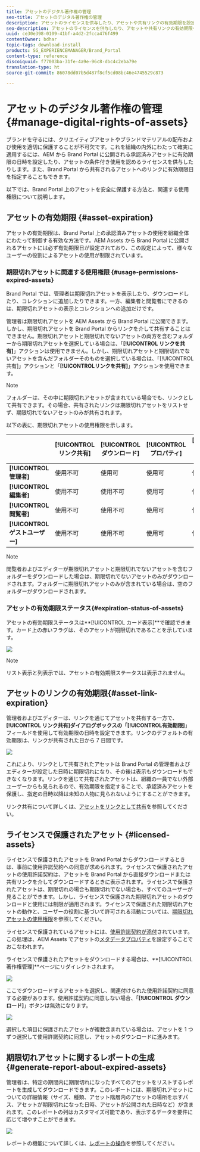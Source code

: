 ```yaml
---
title: アセットのデジタル著作権の管理
seo-title: アセットのデジタル著作権の管理
description: アセットのライセンスを供与したり、アセットや共有リンクの有効期限を設定したりすることで、アセットの使用を制御し、アセットを保護できます。
seo-description: アセットのライセンスを供与したり、アセットや共有リンクの有効期限を設定したりすることで、アセットの使用を制御し、アセットを保護できます。
uuid: ce30e398-0109-41bf-a4d2-2fcca476f499
contentOwner: bdhar
topic-tags: download-install
products: SG_EXPERIENCEMANAGER/Brand_Portal
content-type: reference
discoiquuid: f77003ba-31fe-4a9e-96c8-dbc4c2eba79e
translation-type: ht
source-git-commit: 86078dd07b5d487f8cf5cd08bc46e4745529c873

---
```



# アセットのデジタル著作権の管理 {#manage-digital-rights-of-assets}

ブランドを守るには、クリエイティブアセットやブランドマテリアルの配布および使用を適切に保護することが不可欠です。これを組織の内外にわたって確実に適用するには、AEM から Brand Portal に公開される承認済みアセットに有効期限の日時を設定したり、アセットの条件付き使用を認めるライセンスを供与したりします。また、Brand Portal から共有されるアセットへのリンクに有効期限日を指定することもできます。

以下では、Brand Portal 上のアセットを安全に保護する方法と、関連する使用権限について説明します。

## アセットの有効期限 {#asset-expiration}

アセットの有効期限は、Brand Portal 上の承認済みアセットの使用を組織全体にわたって制御する有効な方法です。AEM Assets から Brand Portal に公開されるアセットには必ず有効期限日が設定されており、この設定によって、様々なユーザーの役割によるアセットの使用が制限されています。

### 期限切れアセットに関連する使用権限 {#usage-permissions-expired-assets}

Brand Portal では、管理者は期限切れアセットを表示したり、ダウンロードしたり、コレクションに追加したりできます。一方、編集者と閲覧者にできるのは、期限切れアセットの表示とコレクションへの追加だけです。

管理者は期限切れアセットを AEM Assets から Brand Portal に公開できます。しかし、期限切れアセットを Brand Portal からリンクを介して共有することはできません。期限切れアセットと期限切れでないアセットの両方を含むフォルダーから期限切れアセットを選択している場合は、「**[!UICONTROL リンクを共有]**」アクションは使用できません。しかし、期限切れアセットと期限切れでないアセットを含んだフォルダーそのものを選択している場合は、「[!UICONTROL 共有]」アクションと「**[!UICONTROL &#x200B;リンクを共有]**」アクションを使用できます。

>[!NOTE]
>
>フォルダーは、その中に期限切れアセットが含まれている場合でも、リンクとして共有できます。その場合、共有されたリンクは期限切れアセットをリストせず、期限切れでないアセットのみが共有されます。

以下の表に、期限切れアセットの使用権限を示します。

|  | **[!UICONTROL リンク共有]** | **[!UICONTROL ダウンロード]** | **[!UICONTROL プロパティ]** | **[!UICONTROL コレクションに追加]** | **[!UICONTROL 削除]** |
|---|---|---|---|---|---|
| **[!UICONTROL 管理者]** | 使用不可 | 使用可 | 使用可 | 使用可 | 使用可 |
| **[!UICONTROL 編集者]** | 使用不可 | 使用不可 | 使用可 | 使用可 | 使用不可 |
| **[!UICONTROL 閲覧者]** | 使用不可 | 使用不可 | 使用可 | 使用可 | 使用不可 |
| **[!UICONTROL ゲストユーザー]** | 使用不可 | 使用不可 | 使用可 | 使用可 | 使用不可 |

>[!NOTE]
>
>閲覧者およびエディターが期限切れアセットと期限切れでないアセットを含むフォルダーをダウンロードした場合は、期限切れでないアセットのみがダウンロードされます。フォルダーに期限切れアセットのみが含まれている場合は、空のフォルダーがダウンロードされます。

### アセットの有効期限ステータス{#expiration-status-of-assets}

アセットの有効期限ステータスは&#x200B;**[!UICONTROL カード表示]**で確認できます。カード上の赤いフラグは、そのアセットが期限切れであることを示しています。

![](assets/expired_assets_cardview.png)

>[!NOTE]
>
>リスト表示と列表示では、アセットの有効期限ステータスは表示されません。

## アセットのリンクの有効期限{#asset-link-expiration}

管理者およびエディターは、リンクを通じてアセットを共有する一方で、**[!UICONTROL リンク共有]**ダイアログボックスの「**[!UICONTROL &#x200B;有効期限]**」フィールドを使用して有効期限の日時を設定できます。リンクのデフォルトの有効期限は、リンクが共有された日から 7 日間です。

![](assets/asset-link-sharing.png)

これにより、リンクとして共有されたアセットは Brand Portal の管理者およびエディターが設定した日時に期限切れになり、その後は表示もダウンロードもできなくなります。リンクを通じて共有されたアセットは、組織の一員でない外部ユーザーからも見られるので、有効期限を指定することで、承認済みアセットを保護し、指定の日時以降は未知の人物に見られないようにすることができます。

リンク共有について詳しくは、[アセットをリンクとして共有](../using/brand-portal-link-share.md)を参照してください。

## ライセンスで保護されたアセット {#licensed-assets}

ライセンスで保護されたアセットを Brand Portal からダウンロードするときは、事前に使用許諾契約への同意が求められます。ライセンスで保護されたアセットの使用許諾契約は、アセットを Brand Portal から直接ダウンロードまたは共有リンクを介してダウンロードするときに表示されます。ライセンスで保護されたアセットは、期限切れの場合も期限切れでない場合も、すべてのユーザーが見ることができます。しかし、ライセンスで保護された期限切れアセットのダウンロードと使用には制限が適用されます。ライセンスで保護された期限切れアセットの動作と、ユーザーの役割に基づいて許可される活動については、[期限切れアセットの使用権限](../using/manage-digital-rights-of-assets.md#usage-permissions-expired-assets)を参照してください。

ライセンスで保護されているアセットには、[使用許諾契約が添付](https://helpx.adobe.com/jp/experience-manager/6-5/assets/using/drm.html#DigitalRightsManagementinAssets)されています。この処理は、AEM Assets でアセットの[メタデータプロパティ](https://helpx.adobe.com/jp/experience-manager/6-5/assets/using/drm.html#DigitalRightsManagementinAssets)を設定することでおこなわれます。

ライセンスで保護されたアセットをダウンロードする場合は、**[!UICONTROL 著作権管理]**ページにリダイレクトされます。

![](assets/asset-copyright-mgmt.png)

ここでダウンロードするアセットを選択し、関連付けられた使用許諾契約に同意する必要があります。使用許諾契約に同意しない場合、「**[!UICONTROL ダウンロード]**」ボタンは無効になります。

![](assets/licensed-asset-download-2.png)

選択した項目に保護されたアセットが複数含まれている場合は、アセットを 1 つずつ選択して使用許諾契約に同意し、アセットのダウンロードに進みます。

## 期限切れアセットに関するレポートの生成{#generate-report-about-expired-assets}

管理者は、特定の期間内に期限切れになったすべてのアセットをリストするレポートを生成してダウンロードできます。このレポートには、期限切れアセットについての詳細情報（サイズ、種類、アセット階層内のアセットの場所を示すパス、アセットが期限切れになった日時、アセットが公開された日時など）が含まれます。このレポートの列はカスタマイズ可能であり、表示するデータを要件に応じて増やすことができます。

![](assets/assets-expired.png)

レポートの機能について詳しくは、[レポートの操作](../using/brand-portal-reports.md#work-with-reports)を参照してください。
